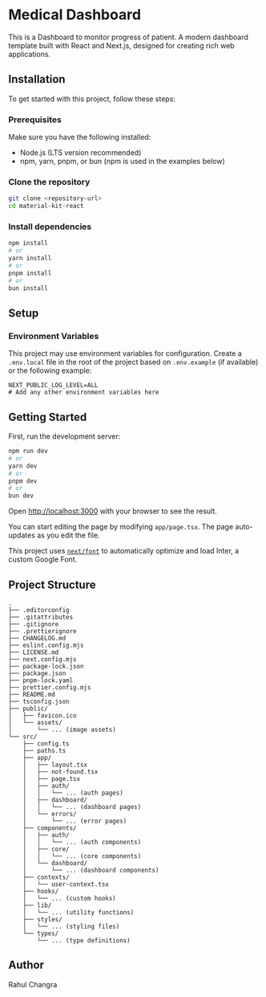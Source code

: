 # Medical Dashboard

This is a Dashboard to monitor progress of patient. A modern dashboard template built with React and Next.js, designed for creating rich web applications.

## Installation

To get started with this project, follow these steps:

### Prerequisites

Make sure you have the following installed:

- Node.js (LTS version recommended)
- npm, yarn, pnpm, or bun (npm is used in the examples below)

### Clone the repository

```bash
git clone <repository-url>
cd material-kit-react
```

### Install dependencies

```bash
npm install
# or
yarn install
# or
pnpm install
# or
bun install
```

## Setup

### Environment Variables

This project may use environment variables for configuration. Create a `.env.local` file in the root of the project based on `.env.example` (if available) or the following example:

```
NEXT_PUBLIC_LOG_LEVEL=ALL
# Add any other environment variables here
```

## Getting Started

First, run the development server:

```bash
npm run dev
# or
yarn dev
# or
pnpm dev
# or
bun dev
```

Open [http://localhost:3000](http://localhost:3000) with your browser to see the result.

You can start editing the page by modifying `app/page.tsx`. The page auto-updates as you edit the file.

This project uses [`next/font`](https://nextjs.org/docs/basic-features/font-optimization) to automatically optimize and load Inter, a custom Google Font.

## Project Structure

```
.
├── .editorconfig
├── .gitattributes
├── .gitignore
├── .prettierignore
├── CHANGELOG.md
├── eslint.config.mjs
├── LICENSE.md
├── next.config.mjs
├── package-lock.json
├── package.json
├── pnpm-lock.yaml
├── prettier.config.mjs
├── README.md
├── tsconfig.json
├── public/
│   ├── favicon.ico
│   └── assets/
│       └── ... (image assets)
└── src/
    ├── config.ts
    ├── paths.ts
    ├── app/
    │   ├── layout.tsx
    │   ├── not-found.tsx
    │   ├── page.tsx
    │   ├── auth/
    │   │   └── ... (auth pages)
    │   ├── dashboard/
    │   │   └── ... (dashboard pages)
    │   └── errors/
    │       └── ... (error pages)
    ├── components/
    │   ├── auth/
    │   │   └── ... (auth components)
    │   ├── core/
    │   │   └── ... (core components)
    │   └── dashboard/
    │       └── ... (dashboard components)
    ├── contexts/
    │   └── user-context.tsx
    ├── hooks/
    │   └── ... (custom hooks)
    ├── lib/
    │   └── ... (utility functions)
    ├── styles/
    │   └── ... (styling files)
    └── types/
        └── ... (type definitions)
```

## Author

Rahul Changra
